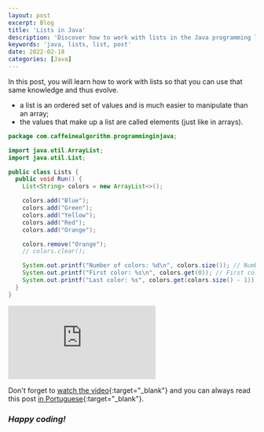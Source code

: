 ```yaml
---
layout: post
excerpt: Blog
title: 'Lists in Java'
description: 'Discover how to work with lists in the Java programming language. Get answers to your questions with the theory and examples presented.'
keywords: 'java, lists, list, post'
date: 2022-02-18
categories: [Java]
---
```


In this post, you will learn how to work with lists so that you can use that same knowledge and thus evolve.

- a list is an ordered set of values and is much easier to manipulate than an array;
- the values that make up a list are called elements (just like in arrays).

```java
package com.caffeinealgorithm.programminginjava;

import java.util.ArrayList;
import java.util.List;

public class Lists {
  public void Run() {
    List<String> colors = new ArrayList<>();

    colors.add("Blue");
    colors.add("Green");
    colors.add("Yellow");
    colors.add("Red");
    colors.add("Orange");

    colors.remove("Orange");
    // colors.clear();

    System.out.printf("Number of colors: %d\n", colors.size()); // Number of colors: 4
    System.out.printf("First color: %s\n", colors.get(0)); // First color: Blue
    System.out.printf("Last color: %s", colors.get(colors.size() - 1)); // Last color: Red
  }
}
```

<div class="video-container">
  <iframe src="https://www.youtube.com/embed/VFwjISUooB4" frameborder="0" allowfullscreen></iframe>
</div>

Don't forget to [watch the video](https://youtu.be/VFwjISUooB4){:target="\_blank"} and you can always read this post [in Portuguese](https://caffeinealgorithm.com/blog/listas-em-java/){:target="\_blank"}.

### _Happy coding!_
